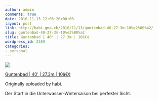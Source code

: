 ```yaml
---
author: admin
comments: true
date: 2010-11-13 12:06:20+00:00
layout: post
link: http://habi.gna.ch/2010/11/13/guntenbad-40-27-3m-10%e2%80%a2/
slug: guntenbad-40-27-3m-10%e2%80%a2
title: Guntenbad | 40' | 27.3m | 10â€¢
wordpress_id: 2289
categories:
- personal
---
```



 [![](http://farm5.static.flickr.com/4132/5171729232_8bec3cf5ef_m.jpg)](http://www.flickr.com/photos/habi/5171729232/)
   

 
  [Guntenbad | 40' | 27.3m | 10â€¢](http://www.flickr.com/photos/habi/5171729232/)
    

  Originally uploaded by [habi](http://www.flickr.com/people/habi/).
 



Der Start in die Unterwasser-Wintersaison bei perfekter Sicht.
  

